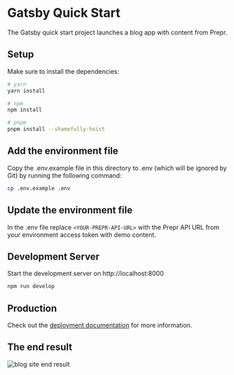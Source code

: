 # Gatsby Quick Start
The Gatsby quick start project launches a blog app with content from Prepr.

## Setup

Make sure to install the dependencies:

```bash
# yarn
yarn install

# npm
npm install

# pnpm
pnpm install --shamefully-hoist
```

## Add the environment file
Copy the .env.example file in this directory to .env (which will be ignored by Git) by running the following command:
```bash
cp .env.example .env
```

## Update the environment file
In the .env file replace `<YOUR-PREPR-API-URL>` with the Prepr API URL from your environment access token with demo content.

## Development Server

Start the development server on http://localhost:8000

```bash
npm run develop
```

## Production

Check out the [deployment documentation](https://www.gatsbyjs.com/docs/how-to/previews-deploys-hosting/) for more information.

## The end result

![blog site end result](https://assets-site.prepr.io//5oz8w28ybxje-screenshot-2023-05-10-at-111353.png)

